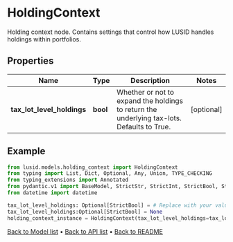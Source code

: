 # HoldingContext

Holding context node.  Contains settings that control how LUSID handles holdings within portfolios.
## Properties
Name | Type | Description | Notes
------------ | ------------- | ------------- | -------------
**tax_lot_level_holdings** | **bool** | Whether or not to expand the holdings to return the underlying tax-lots. Defaults to True. | [optional] 
## Example

```python
from lusid.models.holding_context import HoldingContext
from typing import List, Dict, Optional, Any, Union, TYPE_CHECKING
from typing_extensions import Annotated
from pydantic.v1 import BaseModel, StrictStr, StrictInt, StrictBool, StrictFloat, StrictBytes, Field, validator, ValidationError, conlist, constr
from datetime import datetime

tax_lot_level_holdings: Optional[StrictBool] = # Replace with your value
tax_lot_level_holdings:Optional[StrictBool] = None
holding_context_instance = HoldingContext(tax_lot_level_holdings=tax_lot_level_holdings)

```

[Back to Model list](../README.md#documentation-for-models) &#8226; [Back to API list](../README.md#documentation-for-api-endpoints) &#8226; [Back to README](../README.md)

